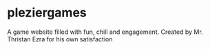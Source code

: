 # pleziergames
A game website filled with fun, chill and engagement. Created by Mr. Thristan Ezra for his own satisfaction
